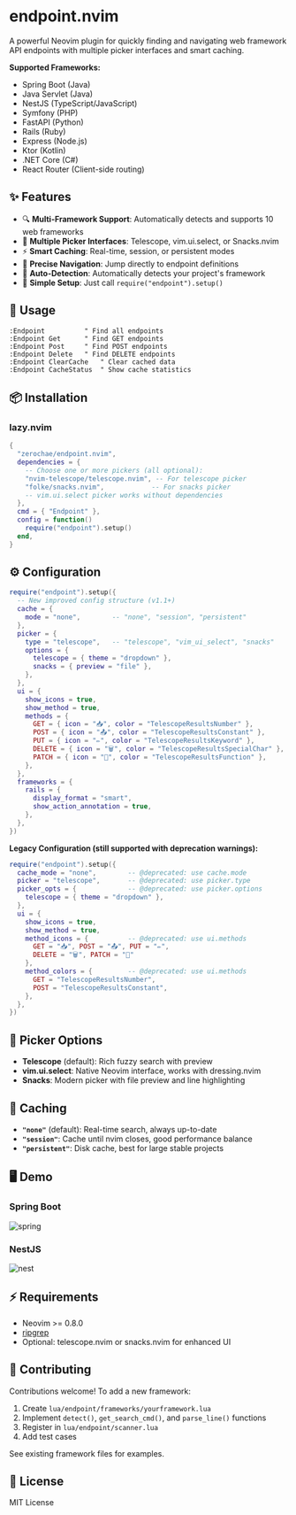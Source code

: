 # endpoint.nvim

A powerful Neovim plugin for quickly finding and navigating web framework API endpoints with multiple picker interfaces and smart caching.

**Supported Frameworks:**
- Spring Boot (Java)
- Java Servlet (Java) 
- NestJS (TypeScript/JavaScript)
- Symfony (PHP)
- FastAPI (Python)
- Rails (Ruby)
- Express (Node.js)
- Ktor (Kotlin)
- .NET Core (C#)
- React Router (Client-side routing)

## ✨ Features

- 🔍 **Multi-Framework Support**: Automatically detects and supports 10 web frameworks
- 🎯 **Multiple Picker Interfaces**: Telescope, vim.ui.select, or Snacks.nvim
- ⚡ **Smart Caching**: Real-time, session, or persistent modes
- 📍 **Precise Navigation**: Jump directly to endpoint definitions
- 🤖 **Auto-Detection**: Automatically detects your project's framework
- 🔧 **Simple Setup**: Just call `require("endpoint").setup()`

## 🚀 Usage

```vim
:Endpoint          " Find all endpoints
:Endpoint Get      " Find GET endpoints
:Endpoint Post     " Find POST endpoints  
:Endpoint Delete   " Find DELETE endpoints
:Endpoint ClearCache   " Clear cached data
:Endpoint CacheStatus  " Show cache statistics
```

## 📦 Installation

### lazy.nvim

```lua
{
  "zerochae/endpoint.nvim",
  dependencies = {
    -- Choose one or more pickers (all optional):
    "nvim-telescope/telescope.nvim", -- For telescope picker
    "folke/snacks.nvim",            -- For snacks picker
    -- vim.ui.select picker works without dependencies
  },
  cmd = { "Endpoint" },
  config = function()
    require("endpoint").setup()
  end,
}
```

## ⚙️ Configuration

```lua
require("endpoint").setup({
  -- New improved config structure (v1.1+)
  cache = {
    mode = "none",        -- "none", "session", "persistent"
  },
  picker = {
    type = "telescope",   -- "telescope", "vim_ui_select", "snacks"
    options = {
      telescope = { theme = "dropdown" },
      snacks = { preview = "file" },
    },
  },
  ui = {
    show_icons = true,
    show_method = true,
    methods = {
      GET = { icon = "📥", color = "TelescopeResultsNumber" },
      POST = { icon = "📤", color = "TelescopeResultsConstant" },
      PUT = { icon = "✏️", color = "TelescopeResultsKeyword" },
      DELETE = { icon = "🗑️", color = "TelescopeResultsSpecialChar" },
      PATCH = { icon = "🔧", color = "TelescopeResultsFunction" },
    },
  },
  frameworks = {
    rails = {
      display_format = "smart",
      show_action_annotation = true,
    },
  },
})
```

**Legacy Configuration (still supported with deprecation warnings):**
```lua
require("endpoint").setup({
  cache_mode = "none",        -- @deprecated: use cache.mode
  picker = "telescope",       -- @deprecated: use picker.type
  picker_opts = {             -- @deprecated: use picker.options
    telescope = { theme = "dropdown" },
  },
  ui = {
    show_icons = true,
    show_method = true,
    method_icons = {          -- @deprecated: use ui.methods
      GET = "📥", POST = "📤", PUT = "✏️", 
      DELETE = "🗑️", PATCH = "🔧"
    },
    method_colors = {         -- @deprecated: use ui.methods
      GET = "TelescopeResultsNumber",
      POST = "TelescopeResultsConstant",
    },
  },
})
```

## 🎯 Picker Options

- **Telescope** (default): Rich fuzzy search with preview
- **vim.ui.select**: Native Neovim interface, works with dressing.nvim
- **Snacks**: Modern picker with file preview and line highlighting

## 🔧 Caching

- **`"none"`** (default): Real-time search, always up-to-date
- **`"session"`**: Cache until nvim closes, good performance balance
- **`"persistent"`**: Disk cache, best for large stable projects

## 🖥️ Demo

### Spring Boot
![spring](https://github.com/user-attachments/assets/67bf9377-902d-4ec5-9a96-ad9f8da51c48)

### NestJS
![nest](https://github.com/user-attachments/assets/9dc987d2-e1c1-4bf8-bec4-dc6494fc7b46)

## ⚡️ Requirements

- Neovim >= 0.8.0
- [ripgrep](https://github.com/BurntSushi/ripgrep)
- Optional: telescope.nvim or snacks.nvim for enhanced UI

## 🤝 Contributing

Contributions welcome! To add a new framework:

1. Create `lua/endpoint/frameworks/yourframework.lua`
2. Implement `detect()`, `get_search_cmd()`, and `parse_line()` functions
3. Register in `lua/endpoint/scanner.lua`
4. Add test cases

See existing framework files for examples.

## 📄 License

MIT License